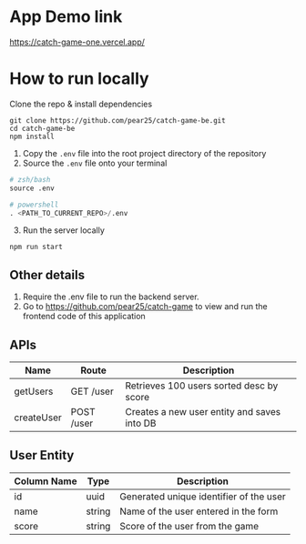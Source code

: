 # App Demo link 
https://catch-game-one.vercel.app/

# How to run locally

Clone the repo & install dependencies

```
git clone https://github.com/pear25/catch-game-be.git
cd catch-game-be
npm install
```

1. Copy the `.env` file into the root project directory of the repository
2. Source the `.env` file onto your terminal

```python
# zsh/bash
source .env

# powershell
. <PATH_TO_CURRENT_REPO>/.env
```

3. Run the server locally

```
npm run start
```

## Other details

1. Require the .env file to run the backend server.
2. Go to https://github.com/pear25/catch-game to view and run the frontend code of this application

## APIs

| Name       | Route      | Description                                 |
| ---------- | ---------- | ------------------------------------------- |
| getUsers   | GET /user  | Retrieves 100 users sorted desc by score    |
| createUser | POST /user | Creates a new user entity and saves into DB |

## User Entity

| Column Name | Type   | Description                             |
| ----------- | ------ | --------------------------------------- |
| id          | uuid   | Generated unique identifier of the user |
| name        | string | Name of the user entered in the form    |
| score       | string | Score of the user from the game         |
